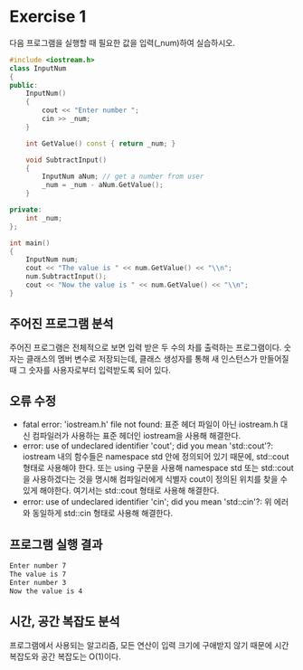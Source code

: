 # Exercise 1

다음 프로그램을 실행할 때 필요한 값을 입력(_num)하여 실습하시오.

``` C++
#include <iostream.h>
class InputNum
{
public:
    InputNum()
    {
        cout << "Enter number ";
        cin >> _num;
    }

    int GetValue() const { return _num; }

    void SubtractInput()
    {
        InputNum aNum; // get a number from user
        _num = _num - aNum.GetValue();
    }

private:
    int _num;
};

int main()
{
    InputNum num;
    cout << "The value is " << num.GetValue() << "\\n";
    num.SubtractInput();
    cout << "Now the value is " << num.GetValue() << "\\n";
}
```

## 주어진 프로그램 분석

주어진 프로그램은 전체적으로 보면 입력 받은 두 수의 차를 출력하는 프로그램이다. 숫자는 클래스의 멤버 변수로 저장되는데, 클래스 생성자를 통해 새 인스턴스가 만들어질 때 그 숫자를 사용자로부터 입력받도록 되어 있다.

## 오류 수정

* fatal error: 'iostream.h' file not found:
표준 헤더 파일이 아닌 iostream.h 대신 컴파일러가 사용하는 표준 헤더인 iostream을 사용해 해결한다.
* error: use of undeclared identifier 'cout'; did you mean 'std::cout'?: iostream 내의 함수들은 namespace std 안에 정의되어 있기 때문에, std::cout 형태로 사용해야 한다. 또는 using 구문을 사용해 namespace std 또는 std::cout을 사용하겠다는 것을 명시해 컴파일러에게 식별자 cout이 정의된 위치를 찾을 수 있게 해야한다. 여기서는 std::cout 형태로 사용해 해결한다.
* error: use of undeclared identifier 'cin'; did you mean 'std::cin'?: 위 에러와 동일하게 std::cin 형태로 사용해 해결한다.

## 프로그램 실행 결과

``` bash
Enter number 7
The value is 7
Enter number 3
Now the value is 4
```

## 시간, 공간 복잡도 분석

프로그램에서 사용되는 알고리즘, 모든 연산이 입력 크기에 구애받지 않기 때문에 시간 복잡도와 공간 복잡도는 O(1)이다.
